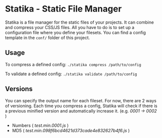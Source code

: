 Statika - Static File Manager
=============================

Statika is a file manager for the static files of your projects. It can combine and compress your CSS/JS files. All you have to do is to set up a configuration file where you define your filesets. You can find a config template in the ```conf/``` folder of this project.

Usage
-----

To compress a defined config:
```./statika compress /path/to/config```

To validate a defined config:
```./statika validate /path/to/config```

Versions
--------

You can specify the output name for each fileset. For now, there are 2 ways of versioning. Each time you compress a config, Statika will check if there is a previous minified version and automatically increase it. (e.g. _0001 -> 0002_ )
* Numbers ( _test.min.0001.js_ )
* MD5 ( _test.min.098f6bcd4621d373cade4e832627b4f6.js_ )

